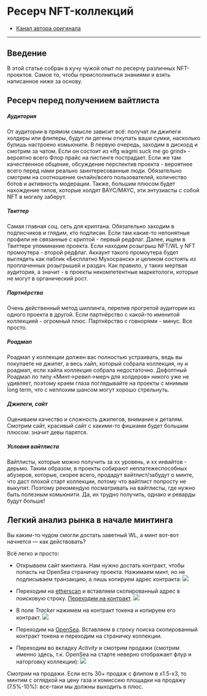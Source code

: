 # Ресерч NFT-коллекций
- [Канал автора оригинала](https://t.me/serp1337pub)
---

## Введение
В этой статье собран в кучу чужой опыт по ресерчу различных NFT-проектов. Самое то, чтобы преисполниться знаниями и взять написанное ниже за основу.

## Ресерч перед получением вайтлиста
##### Аудитория
От аудитории в прямом смысле зависит всё: получат ли джипеги холдеры или флиперы, будут ли дегены откупать ваши сумки, насколько булишь настроено комьюнити. В первую очередь, заходим в дискорд и смотрим за чатом. Если он состоит из «lfg wagmi suck me go grind» - вероятно всего Флор прайс на листинге пострадает. Если же там качественное общение, обсуждение перспектив проекта - вероятнее всего перед нами реально заинтересованные люди. Обязательно смотрим на соотношение онлайн/всего пользователей, количество ботов и активность модерации. Также, большим плюсом будет нахождение типов, которые холдят BAYC/MAYC, эти энтузиасты с собой NFT в могилу заберут.

##### Твиттер
Самая главная соц. сеть для криптана. Обязательно заходим в подписчиков и глядим, кто подписан. Если там какие-то непонятные профили не связанные с криптой - первый редфлаг. Далее, ищем в Твиттере упоминание проекта. Если находим розыгрыш NFT/WL у NFT промоутера - второй редфлаг. Аккаунт такого промоутера будет выглядеть как паблик «Бесплатно Мухосранск» и целиком состоять из проплаченных розыгрышей и раздач. Как правило, у таких мертвая аудитория, а значит - в проекты некомпетентные маркетологи, которые не могут в органический рост. 

##### Партнёрства
Очень действенный метод шиллинга, перелив прогретой аудитории из одного проекта в другой. Если партнёрство с какой-то именитой коллекцией - огромный плюс. Партнёрство с говнорями - минус. Все просто.

##### Роадмап
Роадмап у коллекции должен вас полностью устраивать, ведь вы покупаете не джипег, а весь хайп, который собрала коллекция, ну и роадмап, если хайпа коллекция собрала недостаточно. Дефолтный Роадмап по типу «Минт->ревил->мерч для холдеров» никого уже не удивляет, поэтому краем глаза поглядывайте на проекты с мнимым long term, что c неплохим шансом могут хорошо стрельнуть.

##### Джипеги, сайт 
Оцениваем качество и сложность джипегов, внимание к деталям. Смотрим сайт, красивый сайт с какими-то фишками будет большим плюсом: значит девы парятся.

##### Условия вайтлиста 
Вайтлисты, которые можно получить за xx уровень, и xx инвайтов - дерьмо. Таким образом, в проекты собирают неплатежеспособных абузеров, которые, скорее всего, продадут вайтлист/забудут о минте, что даст плохой старт коллекции, потому что вайтлист попросту не выкупят. Поэтому рекомендую посматривать на вайтлисты, где нужно быть полезным комьюнити. Да, их трудно получить, однако и реварды будут больше!

## Легкий анализ рынка в начале минтинга
Вы каким-то чудом смогли достать заветный WL, а минт вот-вот начнется — как действовать?

Всё легко и просто:
- Открываем сайт минтинга. Нам нужно достать контракт, чтобы попасть на OpenSea страничку проекта. Нажимаем минт, но не подписываем транзакцию, а лишь копируем адрес контракта:
![](https://sun9-16.userapi.com/impg/f2Mz9utrDUuq8Cy_ViwmLjMK2fSXI86T6BWUpw/zCcO0iMVCM8.jpg?size=394x559&quality=96&sign=76d81942ec72dc1dbfc0deb6cafd9522&type=album)

- Переходим на [etherscan](https://etherscan.io) и вставляем скопированный адрес в поисковую строку. [Переходим на контракт](https://etherscan.io/address/0xE1A25F378dbbBA97d48b35acbef440b1339aDaE7).
![](https://sun9-69.userapi.com/impg/ljHAy6f5vPnePuC1i4EtD-lJcaSHi47tRPrGtQ/l68T5TkcsxU.jpg?size=807x186&quality=96&sign=9f56e8ec3dfd818b6a3db3e9e8f07306&type=album)

- В поле *Tracker* нажимем на контракт токена и копируем его контракт.
![](https://sun9-24.userapi.com/impg/O-zABLz_7A499wu-3YPpYFxpr0K0PGL7fKeMrA/HsqAqZ_E81I.jpg?size=807x197&quality=96&sign=316c8686d733f1c4be144cb195585029&type=album)

- Переходим на [OpenSea](https://opensea.io/). Вставляем в строку поиска скопированный контракт токена и переходим на страничку коллекции.
- Переходим во вкладку *Activity* и смотрим продажи (смотрим именно здесь, т.к. OpenSea на старте неверно отображает флур и наторговку коллекции):
![](https://sun9-10.userapi.com/impg/8Hb7OZEFHhJIbhjQTb4h19AmiF_xcinjUKhUAw/T-hbSJuaV2A.jpg?size=807x422&quality=96&sign=114ae4c948b885af597e5715e5cdd91d&type=album)

Смотрим на продажи. Если есть 30+ продаж с флипом в х1.5-х3, то минтим с оглядкой на цену газа и комиссию площадки на продажу (7.5%-10%): все-таки мы должны выходить в плюс.